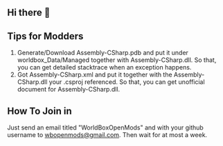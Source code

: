 ## Hi there 👋

## Tips for Modders
1. Generate/Download Assembly-CSharp.pdb and put it under worldbox_Data/Managed together with Assembly-CSharp.dll. So that, you can get detailed stacktrace when an exception happens.
2. Got Assembly-CSharp.xml and put it together with the Assembly-CSharp.dll your .csproj referenced. So that, you can get unofficial document for Assembly-CSharp.dll.


## How To Join in

Just send an email titled "WorldBoxOpenMods" and with your github username to <wbopenmods@gmail.com>. Then wait for at most a week.
